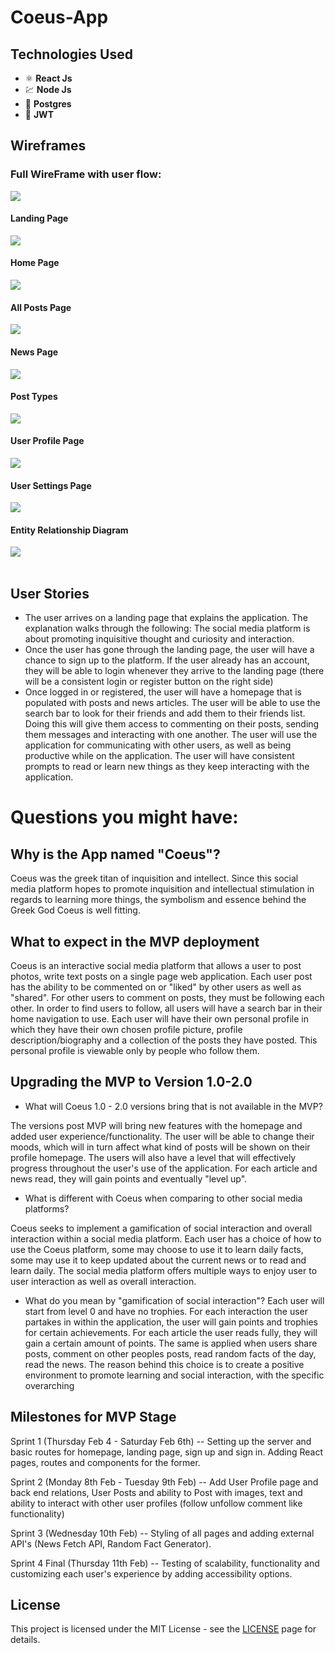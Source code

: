 # Coeus-App

## Technologies Used 

- ⚛️ **React Js** 
- 💹 **Node Js**  
- 📄 **Postgres** 
- 🔐 **JWT** 

## Wireframes

### Full WireFrame with user flow:

<img src="wireframes/full wireframe.png">

#### Landing Page
<img src="wireframes/Landingpage.png">

#### Home Page
<img src="wireframes/homepage.png">

#### All Posts Page
<img src="wireframes/all posts.png">

#### News Page
<img src="wireframes/news page.png">

#### Post Types
<img src="wireframes/post types.png">

#### User Profile Page
<img src="wireframes/user profile.png">

#### User Settings Page
<img src="wireframes/settings page.png">

#### Entity Relationship Diagram 
<img src="wireframes/ERD.png">

<br>
<br>

## User Stories

<ul>
<li> The user arrives on a landing page that explains the application. The explanation walks through the following: The social media platform is about promoting inquisitive thought and curiosity and interaction.
<li> Once the user has gone through the landing page, the user will have a chance to sign up to the platform. If the user already has an account, they will be able to login whenever they arrive to the landing page (there will be a consistent login or register button on the right side)
<li> Once logged in or registered, the user will have a homepage that is populated with posts and news articles. The user will be able to use the search bar to look for their friends and add them to their friends list. Doing this will give them access to commenting on their posts, sending them messages and interacting with one another. The user will use the application for communicating with other users, as well as being productive while on the application. The user will have consistent prompts to read or learn new things as they keep interacting with the application.
</ul>




# Questions you might have:

## Why is the App named "Coeus"?
Coeus was the greek titan of inquisition and intellect. Since this social media platform hopes to promote inquisition and intellectual stimulation in regards to learning more things, the symbolism and essence behind the Greek God Coeus is well fitting.


## What to expect in the MVP deployment 

Coeus is an interactive social media platform that allows a user to post photos, write text posts on a single page web application.  Each user post has the ability to be commented on or "liked" by other users as well as "shared". For other users to comment on posts, they must be following each other. In order to find users to follow, all users will have a search bar in their home navigation to use. Each user will have their own personal profile in which they have their own chosen profile picture, profile description/biography and a collection of the posts they have posted. This personal profile is viewable only by people who follow them. 

## Upgrading the MVP to Version 1.0-2.0

- What will Coeus 1.0 - 2.0 versions bring that is not available in the MVP?

The versions post MVP will bring new features with the homepage and added user experience/functionality. The user will be able to change their moods, which will in turn affect what kind of posts will be shown on their profile homepage. The users will also have a level that will effectively progress throughout the user's use of the application. For each article and news read, they will gain points and eventually "level up".

- What is different with Coeus when comparing to other social media platforms?

Coeus seeks to implement a gamification of social interaction and overall interaction within a social media platform. Each user has a choice of how to use the Coeus platform, some may choose to use it to learn daily facts, some may use it to keep updated about the current news or to read and learn daily. The social media platform offers multiple ways to enjoy user to user interaction as well as overall interaction.

- What do you mean by "gamification of social interaction"?
Each user will start from level 0 and have no trophies. For each interaction the user partakes in within the application, the user will gain points and trophies for certain achievements. For each article the user reads fully, they will gain a certain amount of points. The same is applied when users share posts, comment on other peoples posts, read random facts of the day, read the news. 
The reason behind this choice is to create a positive environment to promote learning and social interaction, with the specific overarching 


## Milestones for MVP Stage

Sprint 1 (Thursday Feb 4 - Saturday Feb 6th) -- Setting up the server and basic routes for homepage, landing page, sign up and sign in. Adding React pages, routes and components for the former.

Sprint 2 (Monday 8th Feb - Tuesday 9th Feb) -- Add User Profile page and back end relations, User Posts and ability to Post with images, text and ability to interact with other user profiles (follow unfollow comment like functionality)

Sprint 3 (Wednesday 10th Feb) --  Styling of all pages and adding external API's (News Fetch API, Random Fact Generator).

Sprint 4 Final (Thursday 11th Feb) -- Testing of scalability, functionality and customizing each user's experience by adding accessibility options.

## License

This project is licensed under the MIT License - see the [LICENSE](https://opensource.org/licenses/MIT) page for details.

